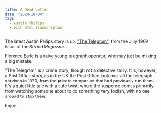 ```yaml
---
title: A Dead Letter
date: "2024-10-04"
tags: 
  - Austin Philips
  - with html transcription
---
```


The latest Austin Philips story is up: ["The Telegram"](/austin-philips/the-telegram/), from the July 1909 issue of the *Strand Magazine*.

Florence Earle is a naive young telegraph operator, who may just be making a big mistake. 

"The Telegram" is a crime story, though not a detective story. It is, however, a Post Office story, as in the UK the Post Office took
over all the telegraph services in 1870, from the private companies that had previously run them. It's a quiet little tale with a cute twist, where the suspense comes primarily from watching someone about to do something very foolish, with no one around to stop them.

Enjoy.